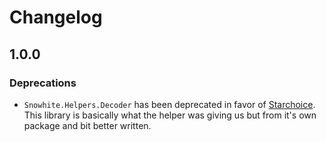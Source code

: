 # Changelog

## 1.0.0

### Deprecations

- `Snowhite.Helpers.Decoder` has been deprecated in favor of [Starchoice](https://github.com/nicklayb/starhoice). This library is basically what the helper was giving us but from it's own package and bit better written.
